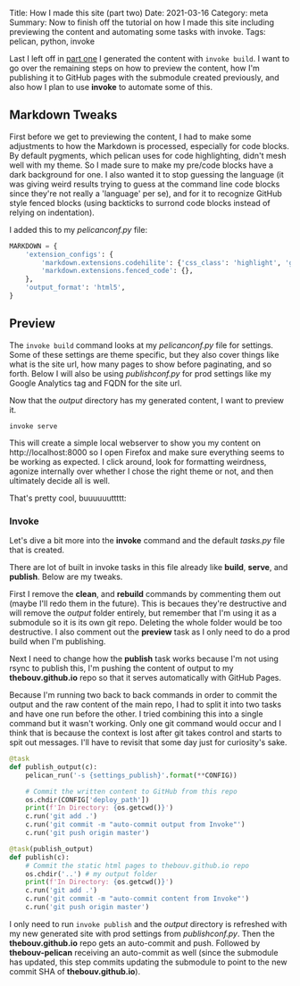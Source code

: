 Title: How I made this site (part two)
Date: 2021-03-16
Category: meta
Summary: Now to finish off the tutorial on how I made this site including previewing the content and automating some tasks with invoke.
Tags: pelican, python, invoke

Last I left off in [part one](how-i-made-this-site-part-one.html) I generated the content with `invoke build`. I want to go over the remaining steps on how to preview the content, how I'm publishing it to GitHub pages with the submodule created previously, and also how I plan to use **invoke** to automate some of this.

## Markdown Tweaks

First before we get to previewing the content, I had to make some adjustments to how the Markdown is processed, especially for code blocks. By default pygments, which pelican uses for code highlighting, didn't mesh well with my theme. So I made sure to make my pre/code blocks have a dark background for one. I also wanted it to stop guessing the language (it was giving weird results trying to guess at the command line code blocks since they're not really a 'language' per se), and for it to recognize GitHub style fenced blocks (using backticks to surrond code blocks instead of relying on indentation).

I added this to my *pelicanconf.py* file:

```python
MARKDOWN = {
    'extension_configs': {
        'markdown.extensions.codehilite': {'css_class': 'highlight', 'guess_lang': False},
        'markdown.extensions.fenced_code': {},
    },
    'output_format': 'html5',
}
```

## Preview

The `invoke build` command looks at my *pelicanconf.py* file for settings. Some of these settings are theme specific, but they also cover things like what is the site url, how many pages to show before paginating, and so forth. Below I will also be using *publishconf.py* for prod settings like my Google Analytics tag and FQDN for the site url.

Now that the *output* directory has my generated content, I want to preview it.

```
invoke serve
```

This will create a simple local webserver to show you my content on http://localhost:8000 so I open Firefox and make sure everything seems to be working as expected. I click around, look for formatting weirdness, agonize internally over whether I chose the right theme or not, and then ultimately decide all is well.

That's pretty cool, buuuuuuttttt:

### Invoke

Let's dive a bit more into the **invoke** command and the default *tasks.py* file that is created.

There are lot of built in invoke tasks in this file already like **build**, **serve**, and **publish**. Below are my tweaks.

First I remove the **clean**, and **rebuild** commands by commenting them out (maybe I'll redo them in the future). This is becaues they're destructive and will remove the *output* folder entirely, but remember that I'm using it as a submodule so it is its own git repo. Deleting the whole folder would be too destructive.  I also comment out the **preview** task as I only need to do a prod build when I'm publishing.

Next I need to change how the **publish** task works because I'm not using rsync to publish this, I'm pushing the content of output to my **thebouv.github.io** repo so that it serves automatically with GitHub Pages.

Because I'm running two back to back commands in order to commit the output and the raw content of the main repo, I had to split it into two tasks and have one run before the other. I tried combining this into a single command but it wasn't working. Only one git command would occur and I think that is because the context is lost after git takes control and starts to spit out messages. I'll have to revisit that some day just for curiosity's sake.

```python
@task
def publish_output(c):
    pelican_run('-s {settings_publish}'.format(**CONFIG))

    # Commit the written content to GitHub from this repo
    os.chdir(CONFIG['deploy_path'])
    print(f'In Directory: {os.getcwd()}')
    c.run('git add .')
    c.run('git commit -m "auto-commit output from Invoke"')
    c.run('git push origin master')

@task(publish_output)
def publish(c):
    # Commit the static html pages to thebouv.github.io repo
    os.chdir('..') # my output folder
    print(f'In Directory: {os.getcwd()}')
    c.run('git add .')
    c.run('git commit -m "auto-commit content from Invoke"')
    c.run('git push origin master')
```

I only need to run `invoke publish` and the *output* directory is refreshed with my new generated site with prod settings from *publishconf.py*. Then the **thebouv.github.io** repo gets an auto-commit and push. Followed by **thebouv-pelican** receiving an auto-commit as well (since the submodule has updated, this step commits updating the submodule to point to the new commit SHA of **thebouv.github.io**).